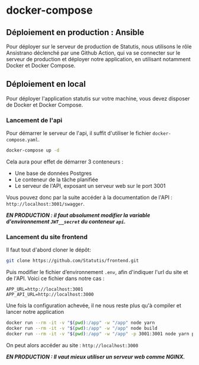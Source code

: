 # docker-compose


## Déploiement en production : Ansible

Pour déployer sur le serveur de production de Statutis, nous utilisons le rôle Ansistrano déclenché par une Github Action, qui va se connecter sur le serveur de production et déployer notre application, en utilisant notamment Docker et Docker Compose.

## Déploiement en local

Pour déployer l'application statutis sur votre machine, vous devez disposer de Docker et Docker Compose.

### Lancement de l'api

Pour démarrer le serveur de l'api, il suffit d'utiliser le fichier `docker-compose.yaml`.

```bash
docker-compose up -d
```

Cela aura pour effet de démarrer 3 conteneurs :
 - Une base de données Postgres
 - Le conteneur de la tâche planifiée
 - Le serveur de l'API, exposant un serveur web sur le port 3001

Vous pouvez donc par la suite accéder à la documentation de l'API : `http://localhost:3001/swagger`.

***EN PRODUCTION : il faut absolument modifier la variable d'environnement `JWT__secret` du conteneur `api`.***


### Lancement du site frontend

Il faut tout d'abord cloner le dépôt:

```bash
git clone https://github.com/Statutis/frontend.git
```

Puis modifier le fichier d’environnement `.env`, afin d'indiquer l'url du site et de l'API. 
Voici ce fichier dans notre cas : 

```env
APP_URL=http://localhost:3001
APP_API_URL=http://localhost:3000
```

Une fois la configuration achevée, il ne nous reste plus qu'à compiler et lancer notre application

```bash
docker run --rm -it -v "$(pwd):/app" -w "/app" node yarn
docker run --rm -it -v "$(pwd):/app" -w "/app" node build
docker run --rm -it -v "$(pwd):/app" -w "/app" -p 3001:3001 node yarn preview --port 3001 --host
```

On peut alors accéder au site : `http://localhost:3000`

***EN PRODUCTION : Il vaut mieux utiliser un serveur web comme NGINX.***
